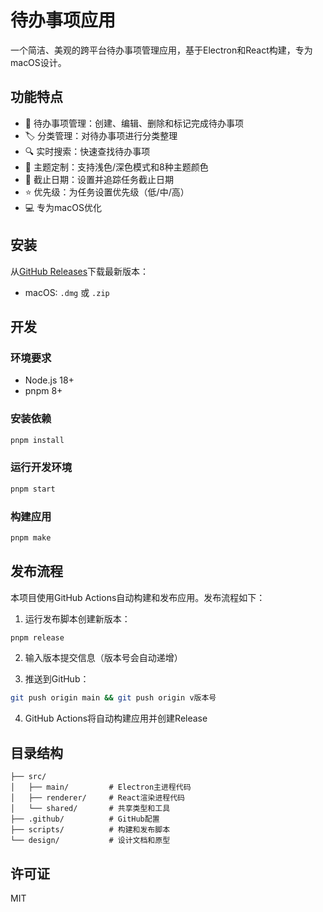 # 待办事项应用

一个简洁、美观的跨平台待办事项管理应用，基于Electron和React构建，专为macOS设计。

## 功能特点

- 📝 待办事项管理：创建、编辑、删除和标记完成待办事项
- 🏷️ 分类管理：对待办事项进行分类整理
- 🔍 实时搜索：快速查找待办事项
- 🎨 主题定制：支持浅色/深色模式和8种主题颜色
- 📅 截止日期：设置并追踪任务截止日期
- ⭐ 优先级：为任务设置优先级（低/中/高）
- 💻 专为macOS优化

## 安装

从[GitHub Releases](https://github.com/michael-lu-cn/todo-app-electron-blue/releases)下载最新版本：

- macOS: `.dmg` 或 `.zip`

## 开发

### 环境要求

- Node.js 18+
- pnpm 8+

### 安装依赖

```bash
pnpm install
```

### 运行开发环境

```bash
pnpm start
```

### 构建应用

```bash
pnpm make
```

## 发布流程

本项目使用GitHub Actions自动构建和发布应用。发布流程如下：

1. 运行发布脚本创建新版本：

```bash
pnpm release
```

2. 输入版本提交信息（版本号会自动递增）

3. 推送到GitHub：

```bash
git push origin main && git push origin v版本号
```

4. GitHub Actions将自动构建应用并创建Release

## 目录结构

```
├── src/
│   ├── main/         # Electron主进程代码
│   ├── renderer/     # React渲染进程代码
│   └── shared/       # 共享类型和工具
├── .github/          # GitHub配置
├── scripts/          # 构建和发布脚本
└── design/           # 设计文档和原型
```

## 许可证

MIT